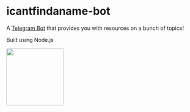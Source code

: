 # icantfindaname-bot
 
A <a href="https://t.me/icantfindaname_bot">Telegram Bot</a> that provides you with resources on a bunch of topics!

Built using Node.js

<img src="https://github.com/nandiniproothi/icantfindaname-bot/blob/main/img/IMG_6849.PNG" height="150px" width="150px">
